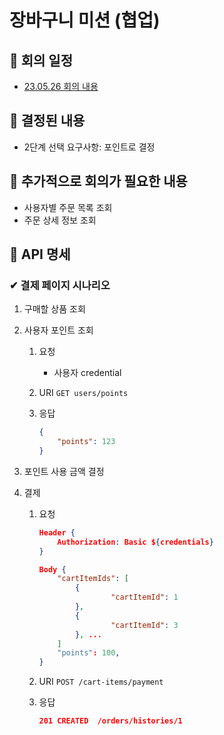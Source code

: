 # 장바구니 미션 (협업)

## 💋 회의 일정

- [23.05.26 회의 내용](https://deciduous-buffalo-838.notion.site/091f083751e1486c99356e8d5c46c009)

## 💋 결정된 내용

- 2단계 선택 요구사항: 포인트로 결정

## 💋 추가적으로 회의가 필요한 내용

- 사용자별 주문 목록 조회
- 주문 상세 정보 조회

## 💋 API 명세

### ✔ 결제 페이지 시나리오

1. 구매할 상품 조회 
2. 사용자 포인트 조회
    1. 요청 
        - 사용자 credential
    2. URI
        `GET users/points`
    3. 응답
        
        ```json
        {
        	"points": 123 
        }
        ```
        
3. 포인트 사용 금액 결정
4. 결제
    1. 요청
        ```json
        Header {
        	Authorization: Basic ${credentials}
        }
        
        Body {
        	"cartItemIds": [
        		{
        				"cartItemId": 1 
        		},
        		{
        				"cartItemId": 3
        		}, ...
        	]
        	"points": 100,
        }
        ```
        
    2. URI
        `POST /cart-items/payment`
    3. 응답
        
        ```json
        201 CREATED  /orders/histories/1
        ```
